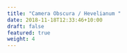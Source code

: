 ```yaml
---
title: "Camera Obscura / Hevelianum "
date: 2018-11-18T12:33:46+10:00
draft: false
featured: true
weight: 4
---
```



